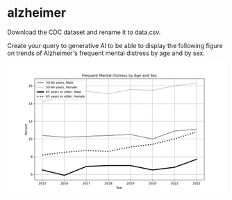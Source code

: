 # alzheimer

Download the CDC dataset and rename it to data.csv. 

Create your query to generative AI to be able to display the following figure on trends of Alzheimer's frequent mental distress by age and by sex.

<img src='alz.png' hight= 480 width=640>

